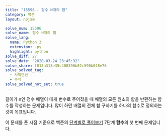 ```yaml
---
title: "15596 - 정수 N개의 합"
category: 백준
layout: nojam

solve_num: 15596
solve_name: 정수 N개의 합
solve_lang:
  name: Python 3
  extension: .py
  highlight: python
solve_diff: 27
solve_date: "2020-03-24 23:45:32"
solve_share: f013a313e35c408396b82c590b048e76
solve_solved_tag:
  - 사칙연산
  - 수학
solve_solved_not_set: true
---
```


길이가 n인 정수 배열이 매개 변수로 주어졌을 때 배열의 모든 원소의 합을 반환하는 함수를 작성하는 문제입니다. 많이 하던 배열의 전체 합 구하기를 하나의 함수로 정의하는 것이 목표입니다.

이 문제를 푼 시점 기준으로 백준의 [단계별로 풀어보기](http://noj.am/p/s) 7단계 **함수**의 첫 번째 문제입니다.
